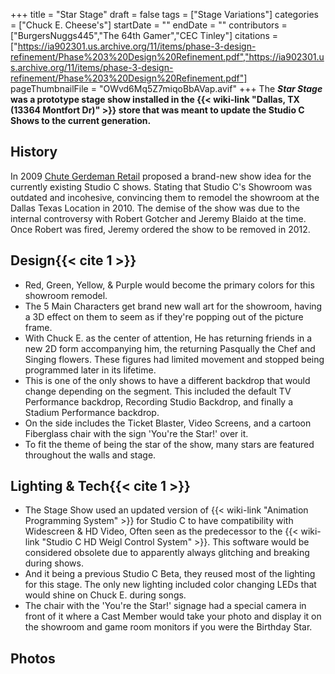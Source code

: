 +++
title = "Star Stage"
draft = false
tags = ["Stage Variations"]
categories = ["Chuck E. Cheese's"]
startDate = ""
endDate = ""
contributors = ["BurgersNuggs445","The 64th Gamer","CEC Tinley"]
citations = ["https://ia902301.us.archive.org/11/items/phase-3-design-refinement/Phase%203%20Design%20Refinement.pdf","https://ia902301.us.archive.org/11/items/phase-3-design-refinement/Phase%203%20Design%20Refinement.pdf"]
pageThumbnailFile = "OWvd6Mq5Z7miqoBbAVap.avif"
+++
The ***Star Stage* was a prototype stage show installed in the {{< wiki-link "Dallas, TX (13364 Montfort Dr)" >}} store that was meant to update the Studio C Shows to the current generation.**

## History

In 2009 [Chute Gerdeman Retail](https://www.chutegerdeman.com/) proposed a brand-new show idea for the currently existing Studio C shows. Stating that Studio C's Showroom was outdated and incohesive, convincing them to remodel the showroom at the Dallas Texas Location in 2010. The demise of the show was due to the internal controversy with Robert Gotcher and Jeremy Blaido at the time. Once Robert was fired, Jeremy ordered the show to be removed in 2012.

## Design{{< cite 1 >}}

- Red, Green, Yellow, & Purple would become the primary colors for this showroom remodel.
- The 5 Main Characters get brand new wall art for the showroom, having a 3D effect on them to seem as if they're popping out of the picture frame.
- With Chuck E. as the center of attention, He has returning friends in a new 2D form accompanying him, the returning Pasqually the Chef and Singing flowers. These figures had limited movement and stopped being programmed later in its lifetime.
- This is one of the only shows to have a different backdrop that would change depending on the segment. This included the default TV Performance backdrop, Recording Studio Backdrop, and finally a Stadium Performance backdrop.
- On the side includes the Ticket Blaster, Video Screens, and a cartoon Fiberglass chair with the sign 'You're the Star!' over it.
- To fit the theme of being the star of the show, many stars are featured throughout the walls and stage.

## Lighting & Tech{{< cite 1 >}}

- The Stage Show used an updated version of {{< wiki-link "Animation Programming System" >}} for Studio C to have compatibility with Widescreen & HD Video, Often seen as the predecessor to the {{< wiki-link "Studio C HD Weigl Control System" >}}. This software would be considered obsolete due to apparently always glitching and breaking during shows.
- And it being a previous Studio C Beta, they reused most of the lighting for this stage. The only new lighting included color changing LEDs that would shine on Chuck E. during songs.
- The chair with the 'You're the Star!' signage had a special camera in front of it where a Cast Member would take your photo and display it on the showroom and game room monitors if you were the Birthday Star.

## Photos
